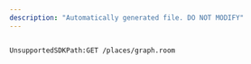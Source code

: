 ```yaml
---
description: "Automatically generated file. DO NOT MODIFY"
---
```


```powershellv2

UnsupportedSDKPath:GET /places/graph.room

```